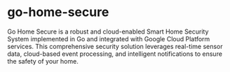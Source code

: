 # go-home-secure
Go Home Secure is a robust and cloud-enabled Smart Home Security System implemented in Go and integrated with Google Cloud Platform services. This comprehensive security solution leverages real-time sensor data, cloud-based event processing, and intelligent notifications to ensure the safety of your home.

